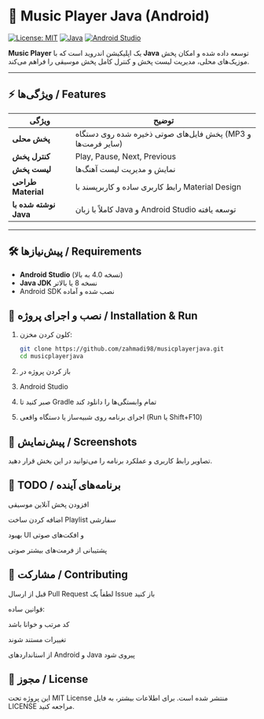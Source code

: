 # 🎵 Music Player Java (Android)

[![License: MIT](https://img.shields.io/badge/License-MIT-yellow.svg)](LICENSE)
[![Java](https://img.shields.io/badge/Language-Java-blue)](https://www.java.com/)
[![Android Studio](https://img.shields.io/badge/IDE-Android_Studio-green)](https://developer.android.com/studio)

**Music Player** یک اپلیکیشن اندروید است که با **Java** توسعه داده شده و امکان پخش موزیک‌های محلی، مدیریت لیست پخش و کنترل کامل پخش موسیقی را فراهم می‌کند.

---

## ⚡ ویژگی‌ها / Features

| ویژگی | توضیح |
|--------|-------|
| **پخش محلی** | پخش فایل‌های صوتی ذخیره شده روی دستگاه (MP3 و سایر فرمت‌ها) |
| **کنترل پخش** | Play, Pause, Next, Previous |
| **لیست پخش** | نمایش و مدیریت لیست آهنگ‌ها |
| **طراحی Material** | رابط کاربری ساده و کاربرپسند با Material Design |
| **نوشته شده با Java** | کاملاً با زبان Java و Android Studio توسعه یافته |

---

## 🛠️ پیش‌نیازها / Requirements

- **Android Studio** (نسخه 4.0 به بالا)  
- **Java JDK** نسخه 8 یا بالاتر  
- Android SDK نصب شده و آماده


## 🚀 نصب و اجرای پروژه / Installation & Run

1. کلون کردن مخزن:
   
   ```bash
   git clone https://github.com/zahmadi98/musicplayerjava.git
   cd musicplayerjava

2. باز کردن پروژه در
3. Android Studio
3. صبر کنید تا Gradle تمام وابستگی‌ها را دانلود کند

4. اجرای برنامه روی شبیه‌ساز یا دستگاه واقعی (Run یا Shift+F10)

## 📱 پیش‌نمایش / Screenshots
تصاویر رابط کاربری و عملکرد برنامه را می‌توانید در این بخش قرار دهید.

## 📝 TODO / برنامه‌های آینده
افزودن پخش آنلاین موسیقی

اضافه کردن ساخت Playlist سفارشی

بهبود UI و افکت‌های صوتی

پشتیبانی از فرمت‌های بیشتر صوتی

## 🤝 مشارکت / Contributing
قبل از ارسال Pull Request لطفاً یک Issue باز کنید

قوانین ساده:

کد مرتب و خوانا باشد

تغییرات مستند شوند

از استانداردهای Android و Java پیروی شود

## 📄 مجوز / License
این پروژه تحت MIT License منتشر شده است. برای اطلاعات بیشتر، به فایل LICENSE مراجعه کنید.
